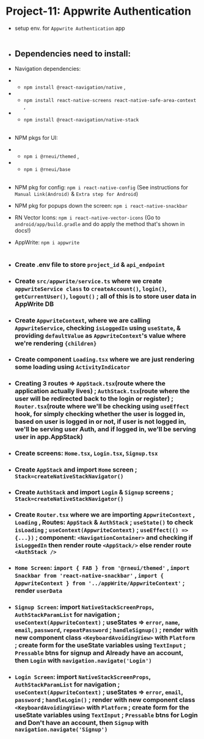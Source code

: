 # Project-11: Appwrite Authentication
- setup env. for `Appwrite Authentication` app
<br><br>

- ## Dependencies need to install:
- Navigation dependencies:
- - `npm install @react-navigation/native` ,
- - `npm install react-native-screens react-native-safe-area-context` ,
- - `npm install @react-navigation/native-stack` <br><br>

- NPM pkgs for UI:
- - `npm i @rneui/themed` ,
- - `npm i @rneui/base` <br><br>

- NPM pkg for config:  `npm i react-native-config` (See instructions for `Manual Link(Android)` & `Extra step for Android`)

- NPM pkg for popups down the screen: `npm i react-native-snackbar`

- RN Vector Icons: `npm i react-native-vector-icons` (Go to `android/app/build.gradle` and do apply the method that's shown in docs!)

- AppWrite: `npm i appwrite` <br><br>

- ### Create .env file to store `project_id` & `api_endpoint`

- ### Create `src/appwrite/service.ts` where we create `appwriteService class` to `createAccount()`, `login()`, `getCurrentUser()`, `logout()` ; all of this is to store user data in AppWrite DB

- ### Create `AppwriteContext`, where we are calling `AppwriteService`, checking `isLoggedIn` using `useState`, & providing `defaultValue` as `AppwriteContext`'s value where we're rendering `{children}`

- ### Create component `Loading.tsx` where we are just rendering some loading using `ActivityIndicator`

- ### Creating 3 routes => `AppStack.tsx`(route where the application actually lives) ; `AuthStack.tsx`(route where the user will be redirected back to the login or register) ; `Router.tsx`(route where we'll be checking using `useEffect` hook, for simply checking whether the user is logged in, based on user is logged in or not, if user is not logged in, we'll be serving user Auth, and if logged in, we'll be serving user in app.AppStack)

- ### Create screens: `Home.tsx`, `Login.tsx`, `Signup.tsx`

- ### Create `AppStack` and import `Home` screen ; `Stack=createNativeStackNavigator()`

- ### Create `AuthStack` and import `Login` & `Signup` screens ; `Stack=createNativeStackNavigator()`

- ### Create `Router.tsx` where we are importing `AppwriteContext` , `Loading` , Routes: `AppStack` & `AuthStack` ; `useState()` to check `isLoading` ; `useContext(AppwriteContext)` ; `useEffect(() => {...})` ; component: `<NavigationContainer>` and checking if `isLoggedIn` then render route `<AppStack/>` else render route `<AuthStack />`

- ### `Home Screen`: `import { FAB } from '@rneui/themed'` , `import Snackbar from 'react-native-snackbar'` , `import { AppwriteContext } from '../appWrite/AppwriteContext'` ; render `userData`

- ### `Signup Screen`: import `NativeStackScreenProps`, `AuthStackParamList` for navigation ; `useContext(AppwriteContext)` ; useStates => `error`, `name`, `email`, `password`, `repeatPassword` ; `handleSignup()` ; render with new component class `<KeyboardAvoidingView>` with `Platform` ; create form for the useState variables using `TextInput` ; `Pressable` btns for signup and Already have an account,  then `Login` with `navigation.navigate('Login')`

- ### `Login Screen`: import `NativeStackScreenProps`, `AuthStackParamList` for navigation ; `useContext(AppwriteContext)` ; useStates => `error`, `email`, `password` ; `handleLogin()` ; render with new component class `<KeyboardAvoidingView>` with `Platform` ; create form for the useState variables using `TextInput` ; `Pressable` btns for Login and Don't have an account,  then `Signup` with `navigation.navigate('Signup')`